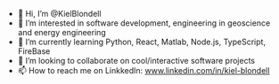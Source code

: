 - 👋 Hi, I’m @KielBlondell
- 👀 I’m interested in software development, engineering in geoscience and energy engineering
- 🌱 I’m currently learning Python, React, Matlab, Node.js, TypeScript, FireBase
- 💞️ I’m looking to collaborate on cool/interactive software projects 
- 📫 How to reach me on LinkkedIn: www.linkedin.com/in/kiel-blondell

<!---
KielBlondell/KielBlondell is a ✨ special ✨ repository because its `README.md` (this file) appears on your GitHub profile.
You can click the Preview link to take a look at your changes.
--->
